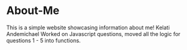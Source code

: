 # About-Me
This is a simple website showcasing information about me!
Kelati Andemichael
Worked on Javascript questions, moved all the logic for questions 1 - 5 into functions.
